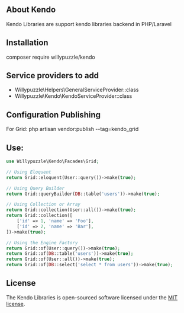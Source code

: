 ## About Kendo

Kendo Libraries are support kendo libraries backend in PHP/Laravel

## Installation

composer require willypuzzle/kendo

## Service providers to add

* Willypuzzle\Helpers\GeneralServiceProvider::class
* Willypuzzle\Kendo\KendoServiceProvider::class

## Configuration Publishing

For Grid:
php artisan vendor:publish --tag=kendo_grid

## Use:

```php
use Willypuzzle\Kendo\Facades\Grid;

// Using Eloquent
return Grid::eloquent(User::query())->make(true);

// Using Query Builder
return Grid::queryBuilder(DB::table('users'))->make(true);

// Using Collection or Array
return Grid::collection(User::all())->make(true);
return Grid::collection([
    ['id' => 1, 'name' => 'Foo'],
    ['id' => 2, 'name' => 'Bar'],
])->make(true);

// Using the Engine Factory
return Grid::of(User::query())->make(true);
return Grid::of(DB::table('users'))->make(true);
return Grid::of(User::all())->make(true);
return Grid::of(DB::select('select * from users'))->make(true);
```

## License

The Kendo Libraries is open-sourced software licensed under the [MIT license](http://opensource.org/licenses/MIT).
